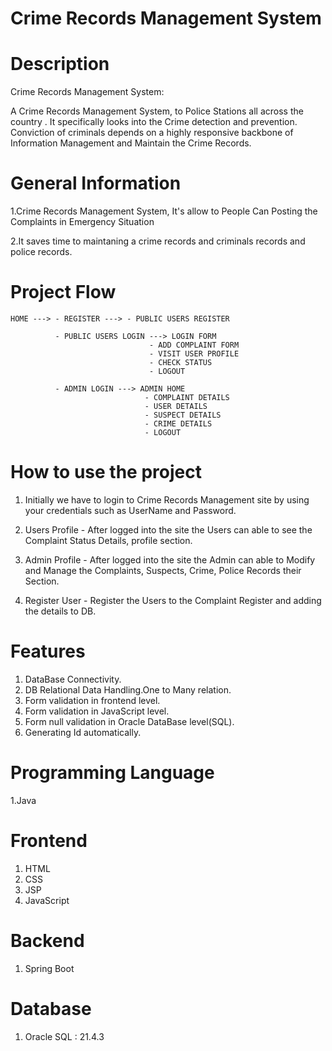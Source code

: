 # Crime Records Management System

# Description

Crime Records Management System:

A Crime Records Management System, to Police Stations all across the country . It specifically looks into the Crime detection and prevention. Conviction of criminals depends on a highly responsive backbone of Information Management and Maintain the Crime Records.

# General Information

1.Crime Records Management System, It's allow to  People Can Posting the Complaints in Emergency Situation

2.It saves time to maintaning a crime records and criminals records and police records.

# Project Flow

    HOME ---> - REGISTER ---> - PUBLIC USERS REGISTER 
                              
              - PUBLIC USERS LOGIN ---> LOGIN FORM
                                   - ADD COMPLAINT FORM
                                   - VISIT USER PROFILE
                                   - CHECK STATUS
                                   - LOGOUT
                                   
              - ADMIN LOGIN ---> ADMIN HOME   
              					  - COMPLAINT DETAILS 
              					  - USER DETAILS
              					  - SUSPECT DETAILS
              					  - CRIME DETAILS
              					  - LOGOUT
            
# How to use the project 

1. Initially we have to login to Crime Records Management site by using your credentials such as UserName and Password.

2. Users Profile - After logged into the site the Users can able to see the Complaint Status Details, profile section.

3. Admin Profile - After logged into the site the Admin can able to Modify and Manage the Complaints, Suspects, Crime, Police Records their Section.

4. Register User - Register the Users to the Complaint Register and adding the details to DB.

# Features

1. DataBase Connectivity.
2. DB Relational Data Handling.One to Many relation.
3. Form validation in frontend level.
4. Form validation in JavaScript level.
5. Form null validation in Oracle DataBase level(SQL).
6. Generating Id automatically.

# Programming Language

1.Java

# Frontend 

1. HTML
2. CSS
3. JSP
4. JavaScript

# Backend

1. Spring Boot

# Database

1. Oracle SQL : 21.4.3